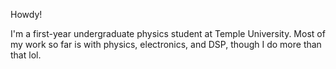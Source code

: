 Howdy!

I'm a first-year undergraduate physics student at Temple University.
Most of my work so far is with physics, electronics, and DSP, though
I do more than that lol.

<!---
pretentiousUsername/pretentiousUsername is a ✨ special ✨ repository because its `README.md` (this file) appears on your GitHub profile.
You can click the Preview link to take a look at your changes.
--->
